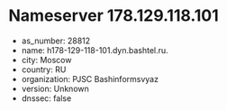 # Nameserver 178.129.118.101

* as_number: 28812
* name: h178-129-118-101.dyn.bashtel.ru.
* city: Moscow
* country: RU
* organization: PJSC Bashinformsvyaz
* version: Unknown
* dnssec: false
